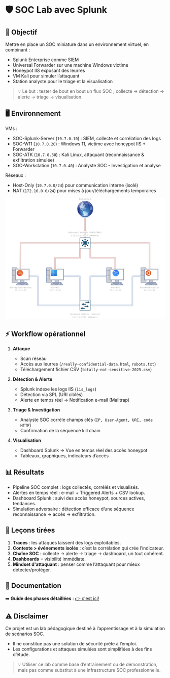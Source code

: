 # 🛡️ SOC Lab avec Splunk

## 🎯 Objectif

Mettre en place un SOC miniature dans un environnement virtuel, en combinant :  
  - Splunk Enterprise comme SIEM  
  - Universal Forwarder sur une machine Windows victime  
  - Honeypot IIS exposant des leurres  
  - VM Kali pour simuler l’attaquant  
  - Station analyste pour le triage et la visualisation  

> 💡 Le but : tester de bout en bout un flux SOC ; collecte → détection → alerte → triage → visualisation.  




## 🖥️ Environnement
VMs : 
- SOC-Splunk-Server (`10.7.0.10`) : SIEM, collecte et corrélation des logs  
- SOC-W11 (`10.7.0.20`)  : Windows 11, victime avec honeypot IIS + Forwarder  
- SOC-ATK (`10.7.0.30`)  : Kali Linux, attaquant (reconnaissance & exfiltration simulée)  
- SOC-Workstation (`10.7.0.40`)  : Analyste SOC - Investigation et analyse  

Réseaux :  
- Host-Only (`10.7.0.0/24`) pour communication interne (isolé)   
- NAT (`172.16.0.0/24`) pour mises à jour/téléchargements temporaires

![workflow](./images/workflow.png)




## ⚡ Workflow opérationnel

1. **Attaque** 
   - Scan réseau 
   - Accès aux leurres (`/really-confidential-data.html`, `robots.txt`)
   - Téléchargement fichier CSV (`totally-not-sensitive-2025.csv`)  

2. **Détection & Alerte** 
   - Splunk indexe les logs IIS (`iis_logs`)
   - Détection via SPL (URI ciblés)  
   - Alerte en temps réel → Notification e-mail (Mailtrap)  

3. **Triage & Investigation**  
   - Analyste SOC corrèle champs clés (`IP, User-Agent, URI, code HTTP`)  
   - Confirmation de la séquence kill chain  

4. **Visualisation**  
   - Dashboard Splunk → Vue en temps réel des accès honeypot  
   - Tableaux, graphiques, indicateurs d’accès  



## 📊 Résultats
  - Pipeline SOC complet : logs collectés, corrélés et visualisés.  
  - Alertes en temps réel : e-mail + Triggered Alerts + CSV lookup.  
  - Dashboard Splunk : suivi des accès honeypot, sources actives, tendances.  
  - Simulation adversaire : détection efficace d’une séquence reconnaissance → accès → exfiltration.


## 🧠 Leçons tirées

1. **Traces** : les attaques laissent des logs exploitables.  
2. **Contexte > événements isolés** : c’est la corrélation qui crée l’indicateur.  
3. **Chaîne SOC** : collecte → alerte → triage → dashboard, un tout cohérent.  
4. **Dashboards** = visibilité immédiate.  
5. **Mindset d'attaquant** : penser comme l’attaquant pour mieux détecter/protéger.  
 


## 📂 Documentation

➡️ **Guide des phases détaillées** : [👉 c'est ici!](GUIDE.md)



## ⚠️ Disclaimer

Ce projet est un lab pédagogique destiné à l’apprentissage et à la simulation de scénarios SOC.  
- Il ne constitue pas une solution de sécurité prête à l’emploi.  
- Les configurations et attaques simulées sont simplifiées à des fins d’étude.  

> 💡 Utiliser ce lab comme base d’entraînement ou de démonstration, mais pas comme substitut à une infrastructure SOC professionnelle.  







